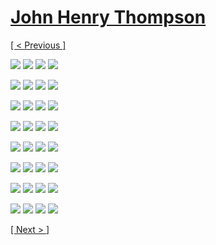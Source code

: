 # [John Henry Thompson](../README.md)

[[ < Previous ]](2013-09-02-1.md)

[![](../media/2013-09-02/Aquatic-Paradise-4-thumb.jpg)](../posts/2013-09-02-5.md) [![](../media/2013-09-02/Aquatic-Paradise-5-thumb.jpg)](../posts/2013-09-02-6.md) [![](../media/2013-09-02/Aquatic-Paradise-6-thumb.jpg)](../posts/2013-09-02-7.md) [![](../media/2013-09-02/Aquatic-Paradise-7-thumb.jpg)](../posts/2013-09-02-8.md)

[![](../media/2013-09-02/Aquatic-Paradise-8-thumb.jpg)](../posts/2013-09-02-9.md) [![](../media/2013-09-02/Aquatic-Paradise-9-thumb.jpg)](../posts/2013-09-02-10.md) [![](../media/2013-09-02/JA-Science-Award-thumb.jpg)](../posts/2013-09-02-11.md) [![](../media/2013-09-02/JA-Science-Award-1-thumb.jpg)](../posts/2013-09-02-12.md)

[![](../media/2013-09-02/JA-Science-Award-2-thumb.jpg)](../posts/2013-09-02-13.md) [![](../media/2013-09-02/JA-Science-Award-3-thumb.jpg)](../posts/2013-09-02-14.md) [![](../media/2013-09-02/JA-Science-Award-4-thumb.jpg)](../posts/2013-09-02-15.md) [![](../media/2013-09-02/JA-Science-Award-5-thumb.jpg)](../posts/2013-09-02-16.md)

[![](../media/2013-09-02/JA-Science-Award-6-thumb.jpg)](../posts/2013-09-02-17.md) [![](../media/2013-09-02/JA-Science-Award-7-thumb.jpg)](../posts/2013-09-02-18.md) [![](../media/2013-09-02/JA-Science-Award-8-thumb.jpg)](../posts/2013-09-02-19.md) [![](../media/2013-09-02/JA-Science-Award-9-thumb.jpg)](../posts/2013-09-02-20.md)

[![](../media/2013-09-02/JA-Science-Award-10-thumb.jpg)](../posts/2013-09-02-21.md) [![](../media/2013-09-02/JA-Science-Award-11-thumb.jpg)](../posts/2013-09-02-22.md) [![](../media/2013-09-02/JA-Science-Award-12-thumb.jpg)](../posts/2013-09-02-23.md) [![](../media/2013-09-02/JA-Science-Award-13-thumb.jpg)](../posts/2013-09-02-24.md)

[![](../media/2013-09-02/JA-Science-Award-14-thumb.jpg)](../posts/2013-09-02-25.md) [![](../media/2013-09-02/JA-Science-Award-15-thumb.jpg)](../posts/2013-09-02-26.md) [![](../media/2013-09-02/JA-Science-Award-16-thumb.jpg)](../posts/2013-09-02-27.md) [![](../media/2013-09-02/JA-Science-Award-17-thumb.jpg)](../posts/2013-09-02-28.md)

[![](../media/2013-09-02/JA-Science-Award-18-thumb.jpg)](../posts/2013-09-02-29.md) [![](../media/2013-09-02/JA-Science-Award-19-thumb.jpg)](../posts/2013-09-02-30.md) [![](../media/2013-09-02/JA-Science-Award-20-thumb.jpg)](../posts/2013-09-02-31.md) [![](../media/2013-09-02/JA-Science-Award-21-thumb.jpg)](../posts/2013-09-02-32.md)

[![](../media/2013-09-02/JA-Science-Award-22-thumb.jpg)](../posts/2013-09-02-33.md) [![](../media/2013-09-02/JA-Science-Award-23-thumb.jpg)](../posts/2013-09-02-34.md) [![](../media/2013-09-02/JA-Science-Award-24-thumb.jpg)](../posts/2013-09-02-35.md) [![](../media/2013-09-02/JA-Science-Award-25-thumb.jpg)](../posts/2013-09-02-36.md)

[[ Next > ]](2013-08-29-1.md)